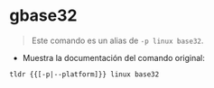 # gbase32

> Este comando es un alias de `-p linux base32`.

- Muestra la documentación del comando original:

`tldr {{[-p|--platform]}} linux base32`
